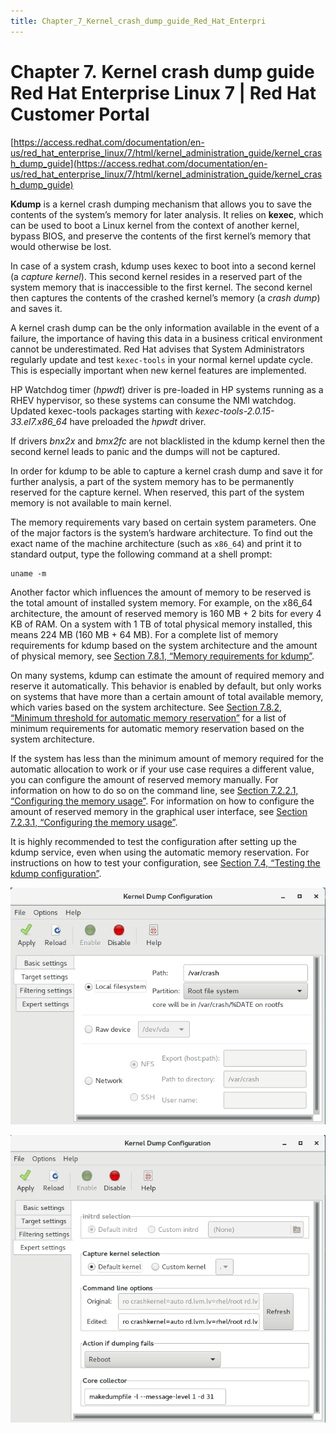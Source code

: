 ```yaml
---
title: Chapter_7_Kernel_crash_dump_guide_Red_Hat_Enterpri
---
```


# Chapter 7. Kernel crash dump guide Red Hat Enterprise Linux 7 | Red Hat Customer Portal

[https://access.redhat.com/documentation/en-us/red_hat_enterprise_linux/7/html/kernel_administration_guide/kernel_crash_dump_guide](https://access.redhat.com/documentation/en-us/red_hat_enterprise_linux/7/html/kernel_administration_guide/kernel_crash_dump_guide)

**Kdump** is a kernel crash dumping mechanism that allows you to save the contents of the system’s memory for later analysis. It relies on **kexec**, which can be used to boot a Linux kernel from the context of another kernel, bypass BIOS, and preserve the contents of the first kernel’s memory that would otherwise be lost.

In case of a system crash, kdump uses kexec to boot into a second kernel (a *capture kernel*). This second kernel resides in a reserved part of the system memory that is inaccessible to the first kernel. The second kernel then captures the contents of the crashed kernel’s memory (a *crash dump*) and saves it.

A kernel crash dump can be the only information available in the event of a failure, the importance of having this data in a business critical environment cannot be underestimated. Red Hat advises that System Administrators regularly update and test `kexec-tools` in your normal kernel update cycle. This is especially important when new kernel features are implemented.

HP Watchdog timer (*hpwdt*) driver is pre-loaded in HP systems running as a RHEV hypervisor, so these systems can consume the NMI watchdog. Updated kexec-tools packages starting with *kexec-tools-2.0.15-33.el7.x86_64* have preloaded the *hpwdt* driver.

If drivers *bnx2x* and *bmx2fc* are not blacklisted in the kdump kernel then the second kernel leads to panic and the dumps will not be captured.

In order for kdump to be able to capture a kernel crash dump and save it for further analysis, a part of the system memory has to be permanently reserved for the capture kernel. When reserved, this part of the system memory is not available to main kernel.

The memory requirements vary based on certain system parameters. One of the major factors is the system’s hardware architecture. To find out the exact name of the machine architecture (such as `x86_64`) and print it to standard output, type the following command at a shell prompt:

```
uname -m
```

Another factor which influences the amount of memory to be reserved is the total amount of installed system memory. For example, on the x86_64 architecture, the amount of reserved memory is 160 MB + 2 bits for every 4 KB of RAM. On a system with 1 TB of total physical memory installed, this means 224 MB (160 MB + 64 MB). For a complete list of memory requirements for kdump based on the system architecture and the amount of physical memory, see [Section 7.8.1, “Memory requirements for kdump”](https://access.redhat.com/documentation/en-us/red_hat_enterprise_linux/7/html/kernel_administration_guide/kernel_crash_dump_guide).

On many systems, kdump can estimate the amount of required memory and reserve it automatically. This behavior is enabled by default, but only works on systems that have more than a certain amount of total available memory, which varies based on the system architecture. See [Section 7.8.2, “Minimum threshold for automatic memory reservation”](https://access.redhat.com/documentation/en-us/red_hat_enterprise_linux/7/html/kernel_administration_guide/kernel_crash_dump_guide) for a list of minimum requirements for automatic memory reservation based on the system architecture.

If the system has less than the minimum amount of memory required for the automatic allocation to work or if your use case requires a different value, you can configure the amount of reserved memory manually. For information on how to do so on the command line, see [Section 7.2.2.1, “Configuring the memory usage”](https://access.redhat.com/documentation/en-us/red_hat_enterprise_linux/7/html/kernel_administration_guide/kernel_crash_dump_guide). For information on how to configure the amount of reserved memory in the graphical user interface, see [Section 7.2.3.1, “Configuring the memory usage”](https://access.redhat.com/documentation/en-us/red_hat_enterprise_linux/7/html/kernel_administration_guide/kernel_crash_dump_guide).

It is highly recommended to test the configuration after setting up the kdump service, even when using the automatic memory reservation. For instructions on how to test your configuration, see [Section 7.4, “Testing the kdump configuration”](https://access.redhat.com/documentation/en-us/red_hat_enterprise_linux/7/html/kernel_administration_guide/kernel_crash_dump_guide).

![kdump-kernel_dump_configuration-target_settings](assets/kdump-kernel_dump_configuration-target_settings.png)

![kdump-kernel_dump_configuration-expert_settings](assets/kdump-kernel_dump_configuration-expert_settings.png)